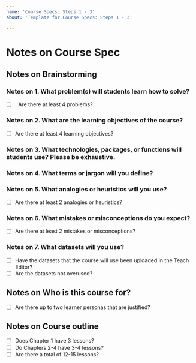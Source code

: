 ```yaml
---
name: 'Course Specs: Steps 1 - 3'
about: 'Template for Course Specs: Steps 1 - 3'

---
```


# Notes on Course Spec
## Notes on Brainstorming
### Notes on 1. What problem(s) will students learn how to solve?
- [ ] . Are there at least 4 problems?

### Notes on 2. What are the learning objectives of the course?
- [ ] Are there at least 4 learning objectives?

### Notes on 3. What technologies, packages, or functions will students use? Please be exhaustive.

### Notes on 4. What terms or jargon will you define?

### Notes on 5. What analogies or heuristics will you use?
- [ ] Are there at least 2 analogies or heuristics?

### Notes on 6. What mistakes or misconceptions do you expect?
- [ ] Are there at least 2 mistakes or misconceptions?

### Notes on 7. What datasets will you use?
- [ ] Have the datasets that the course will use been uploaded in the Teach Editor?
- [ ] Are the datasets not overused?

## Notes on Who is this course for?
- [ ]  Are there up to two learner personas that are justified?

## Notes on Course outline
- [ ] Does Chapter 1 have 3 lessons?
- [ ] Do Chapters 2-4 have 3-4 lessons?
- [ ] Are there a total of 12-15 lessons?
